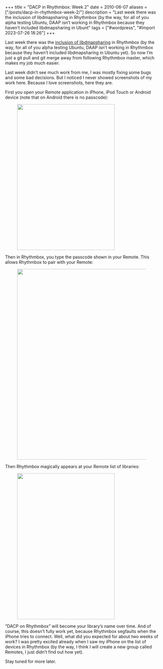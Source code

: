 +++
title = "DACP in Rhythmbox: Week 2"
date = 2010-06-07
aliases = ["/posts/dacp-in-rhythmbox-week-2/"]
description = "Last week there was the inclusion of libdmapsharing in Rhythmbox (by the way, for all of you alpha testing Ubuntu, DAAP isn’t working in Rhythmbox because they haven’t included libdmapsharing in Ubunt"
tags = ["#wordpress", "#Import 2023-07-26 18:26"]
+++

<p>Last week there was the <a href="https://bugzilla.gnome.org/show_bug.cgi?id=566852" target="_blank" rel="noopener">inclusion of libdmapsharing</a> in Rhythmbox (by the way, for all of you alpha testing Ubuntu, DAAP isn&#8217;t working in Rhythmbox because they haven&#8217;t included libdmapsharing in Ubuntu yet). So now I&#8217;m just a git pull and git merge away from following Rhythmbox master, which makes my job much easier.</p>
<p>Last week didn&#8217;t see much work from me, I was mostly fixing some bugs and some bad decisions. But I noticed I never showed screenshots of my work here. Because I love screenshots, here they are.</p>
<p>First you open your Remote application in iPhone, iPod Touch or Android device (note that on Android there is no passcode):</p><figure class="kg-card kg-image-card"><img src="__GHOST_URL__/content/images/2023/07/2010-10-32-13.jpg" class="kg-image" alt loading="lazy" width="320" height="480"></figure><!--kg-card-begin: markdown--><p>Then in Rhythmbox, you type the passcode shown in your Remote. This allows Rhythmbox to pair with your Remote:</p>
<!--kg-card-end: markdown--><figure class="kg-card kg-image-card"><img src="__GHOST_URL__/content/images/2023/07/screenshot_rhythmbox.png" class="kg-image" alt loading="lazy" width="864" height="627" srcset="__GHOST_URL__/content/images/size/w600/2023/07/screenshot_rhythmbox.png 600w, __GHOST_URL__/content/images/2023/07/screenshot_rhythmbox.png 864w" sizes="(min-width: 720px) 720px"></figure><!--kg-card-begin: markdown--><p>Then Rhythmbox magically appears at your Remote list of libraries:</p>
<!--kg-card-end: markdown--><figure class="kg-card kg-image-card"><img src="__GHOST_URL__/content/images/2023/07/iphone.jpg" class="kg-image" alt loading="lazy" width="320" height="480"></figure><p>&#8220;DACP on Rhythmbox&#8221; will become your library&#8217;s name over time. And of course, this doesn&#8217;t fully work yet, because Rhythmbox segfaults when the iPhone tries to connect. Well, what did you expected for about two weeks of work? I was pretty excited already when I saw my iPhone on the list of devices in Rhythmbox (by the way, I think I will create a new group called Remotes, I just didn&#8217;t find out how yet).</p>
<p>Stay tuned for more later.</p>